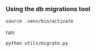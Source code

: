 ### Using the db migrations tool
```
source .venv/bin/activate
```
run:
```
python utils/migrate.py
```